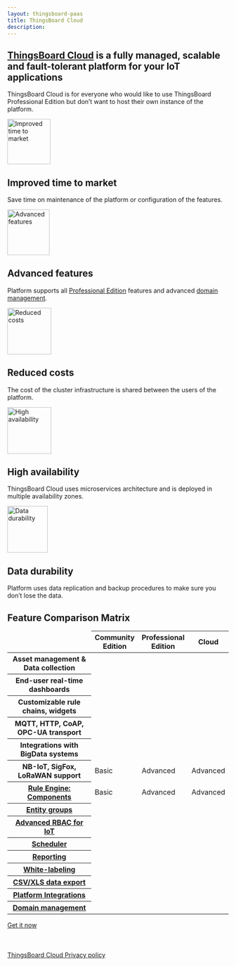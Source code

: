 ```yaml
---
layout: thingsboard-paas
title: ThingsBoard Cloud
description:
---
```


<div id="background">
<div class="main"></div><div class="small1"></div><div class="small2"></div><div class="small3"></div><div class="small4"></div><div class="bottom"></div><div class="small5"></div>
</div>
<section id="tb-customers">
	<main>
		<a href="/industries/telecom/#tmobile"><object data="https://img.thingsboard.io/customers/clear/t-mobile.svg" aria-label="T-mobile logo"></object></a>
      <a href="https://www.bosch.com/"><object data="https://img.thingsboard.io/customers/clear/bosch.svg" aria-label="Bosch logo"></object></a>
      <a href="https://www.prosegur.com/"><object data="https://img.thingsboard.io/customers/clear/prosegur.svg" aria-label="Prosegur logo"></object></a>
      <a href="https://www.engie.sk/en/kontakt"><object data="https://img.thingsboard.io/customers/clear/engie.svg" aria-label="Engie logo"></object></a>
      <a href="/industries/smart-energy/#circutor"><object data="https://img.thingsboard.io/customers/clear/circutor.svg" aria-label="Circutor logo"></object></a>
      <a href="/industries/telecom/#tektelic"><object data="https://img.thingsboard.io/customers/clear/tektelic.svg" aria-label="Tektelic logo"></object></a>
	  <a href="https://www.intel.com/"><object data="https://img.thingsboard.io/customers/clear/intel.svg" aria-label="Intel logo"></object></a>	
    </main>
</section>
<section id="intro">
	<main>
		<h1 class="intro_title"><a href="what-is-thingsboard-cloud/">ThingsBoard Cloud</a> is a fully managed, scalable and fault-tolerant platform for your IoT applications</h1>
		<div id="labeling">
      <p>ThingsBoard Cloud is for everyone who would like to use ThingsBoard Professional Edition but don’t want to host their own instance of the platform.</p>
		</div>
      <div id="cards" class="row">
        <div class="col-lg-6">
          <div>
            <img src="/images/paas/improved-time.svg" alt="Improved time to market" width="98" height="103">
            <h2>Improved time to market</h2>
            <p>Save time on maintenance of the platform or configuration of the features.</p>
          </div>
        </div>
        <div class="col-lg-6">
          <div>
            <img src="/images/paas/advanced-features.svg" alt="Advanced features" width="96" height="104">
            <h2>Advanced features</h2>
            <p>Platform supports all <a href="/products/thingsboard-pe/">Professional Edition</a> features and advanced <a href="/products/paas/domains/">domain management</a>.</p>
          </div>
        </div>
        <div class="col-lg-6">
          <div>
            <img src="/images/paas/reduced-costs.svg" alt="Reduced costs" width="100" height="106">
            <h2>Reduced costs</h2>
            <p>The cost of the cluster infrastructure is shared between the users of the platform.</p>
          </div>
        </div>
        <div class="col-lg-6">
          <div>
            <img src="/images/paas/high-availability.svg" alt="High availability" width="100" height="106">
            <h2>High availability</h2>
            <p>ThingsBoard Cloud uses microservices architecture and is deployed in multiple availability zones.</p>
          </div>
        </div>
        <div class="col-lg-6">
          <div>
            <img src="/images/paas/data-durability.svg" alt="Data durability" width="92" height="106">
            <h2>Data durability</h2>
            <p>Platform uses data replication and backup procedures to make sure you don’t lose the data.</p>
          </div>
        </div>
      </div>
	</main>
</section>
<section id="matrix">
	<main>
    <div id="backg-matrix">
      <div class="community"><div class="coln"><div class="head"></div></div></div>
      <div class="prof"><div class="coln"><div class="head"></div></div></div>
      <div class="cloud"><div class="coln"><div class="head"></div></div></div>
    </div>
    <h2>Feature Comparison Matrix</h2>
    <table>
      <thead>
        <tr>
          <td></td>
          <th>Community<br>Edition</th>
          <th>Professional<br>Edition</th>
          <th>Cloud</th>
        </tr>
      </thead>
      <tbody>
        <tr>
          <th>Asset management & Data collection</th>
          <td><i class="fa fa-check"></i></td>
          <td><i class="fa fa-check"></i></td>
          <td><i class="fa fa-check"></i></td>
        </tr>
        <tr>
          <th>End-user real-time dashboards</th>
          <td><i class="fa fa-check"></i></td>
          <td><i class="fa fa-check"></i></td>
          <td><i class="fa fa-check"></i></td>
        </tr>
        <tr>
          <th>Customizable rule chains, widgets</th>
          <td><i class="fa fa-check"></i></td>
          <td><i class="fa fa-check"></i></td>
          <td><i class="fa fa-check"></i></td>
        </tr>
        <tr>
          <th>MQTT, HTTP, CoAP, OPC-UA transport</th>
          <td><i class="fa fa-check"></i></td>
          <td><i class="fa fa-check"></i></td>
          <td><i class="fa fa-check"></i></td>
        </tr>
        <tr>
          <th>Integrations with BigData systems</th>
          <td><i class="fa fa-check"></i></td>
          <td><i class="fa fa-check"></i></td>
          <td><i class="fa fa-check"></i></td>
        </tr>
        <tr>
          <th>NB-IoT, SigFox, LoRaWAN support</th>
          <td>Basic</td>
          <td>Advanced</td>
          <td>Advanced</td>
        </tr>
        <tr>
          <th><a href="/docs/user-guide/rule-engine-2-0/overview/">Rule Engine: Components<span class="faq-icon"></span></a></th>
          <td>Basic</td>
          <td>Advanced</td>
          <td>Advanced</td>
        </tr>
        <tr>
          <th><a href="/docs/user-guide/groups/">Entity groups<span class="faq-icon"></span></a></th>
          <td><i class="fa fa-times disabled"></i></td>
          <td><i class="fa fa-check"></i></td>
          <td><i class="fa fa-check"></i></td>
        </tr>
        <tr>
          <th><a href="/docs/user-guide/rbac/">Advanced RBAC for IoT<span class="faq-icon"></span></a></th>
          <td><i class="fa fa-times disabled"></i></td>
          <td><i class="fa fa-check"></i></td>
          <td><i class="fa fa-check"></i></td>
        </tr>
        <tr>
          <th><a href="/docs/user-guide/scheduler/">Scheduler<span class="faq-icon"></span></a></th>
          <td><i class="fa fa-times disabled"></i></td>
          <td><i class="fa fa-check"></i></td>
          <td><i class="fa fa-check"></i></td>
        </tr>
        <tr>
          <th><a href="/docs/user-guide/reporting/">Reporting<span class="faq-icon"></span></a></th>
          <td><i class="fa fa-times disabled"></i></td>
          <td><i class="fa fa-check"></i></td>
          <td><i class="fa fa-check"></i></td>
        </tr>
        <tr>
          <th><a href="/docs/user-guide/white-labeling/">White-labeling<span class="faq-icon"></span></a></th>
          <td><i class="fa fa-times disabled"></i></td>
          <td><i class="fa fa-check"></i></td>
          <td><i class="fa fa-check"></i></td>
        </tr>
        <tr>
          <th><a href="/docs/user-guide/csv-xls-data-export/">CSV/XLS data export<span class="faq-icon"></span></a></th>
          <td><i class="fa fa-times disabled"></i></td>
          <td><i class="fa fa-check"></i></td>
          <td><i class="fa fa-check"></i></td>
        </tr>
        <tr>
          <th><a href="/docs/user-guide/integrations/">Platform Integrations<span class="faq-icon"></span></a></th>
          <td><i class="fa fa-times disabled"></i></td>
          <td><i class="fa fa-check"></i></td>
          <td><i class="fa fa-check"></i></td>
        </tr>
        <tr>
          <th><a href="/products/paas/domains/">Domain management<span class="faq-icon"></span></a></th>
          <td><i class="fa fa-times disabled"></i></td>
          <td><i class="fa fa-times disabled"></i></td>
          <td><i class="fa fa-check"></i></td>
        </tr>
      </tbody>
    </table>
	</main>
</section>

<section id="bottom">
  <main>
    <a id="Products_Cloud_GetItNow" href="/pricing/" class="try-paas gtm_button">Get it now</a><br><br><br><br>
    <a href="/products/paas/privacy-policy/" >ThingsBoard Cloud Privacy policy</a>
  </main>
</section>
